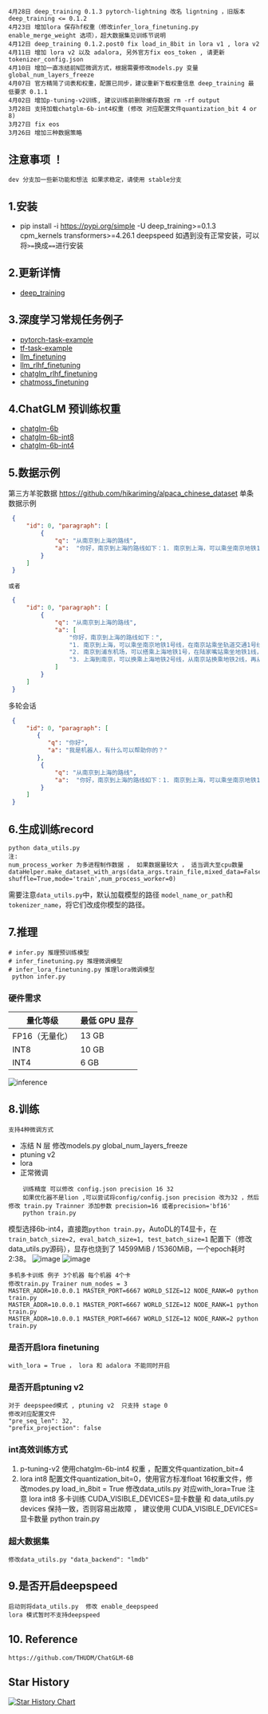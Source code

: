 ##  
    4月28日 deep_training 0.1.3 pytorch-lightning 改名 ligntning ，旧版本 deep_training <= 0.1.2
    4月23日 增加lora 保存hf权重（修改infer_lora_finetuning.py enable_merge_weight 选项），超大数据集见训练节说明
    4月12日 deep_training 0.1.2.post0 fix load_in_8bit in lora v1 , lora v2
    4月11日 增加 lora v2 以及 adalora, 另外官方fix eos_token , 请更新tokenizer_config.json
    4月10日 增加一直冻结前N层微调方式，根据需要修改models.py 变量 global_num_layers_freeze
    4月07日 官方精简了词表和权重，配置已同步，建议重新下载权重信息 deep_training 最低要求 0.1.1
    4月02日 增加p-tuning-v2训练, 建议训练前删除缓存数据 rm -rf output
    3月28日 支持加载chatglm-6b-int4权重 (修改 对应配置文件quantization_bit 4 or 8)
    3月27日 fix eos
    3月26日 增加三种数据策略

## 注意事项 ！
    dev 分支加一些新功能和想法 如果求稳定，请使用 stable分支
    

## 1.安装
  - pip install -i https://pypi.org/simple -U deep_training>=0.1.3 cpm_kernels transformers>=4.26.1 deepspeed
如遇到没有正常安装，可以将`>=`换成`==`进行安装

## 2.更新详情
- [deep_training](https://github.com/ssbuild/deep_training)

## 3.深度学习常规任务例子

- [pytorch-task-example](https://github.com/ssbuild/pytorch-task-example)
- [tf-task-example](https://github.com/ssbuild/tf-task-example)
- [llm_finetuning](https://github.com/ssbuild/llm_finetuning)
- [llm_rlhf_finetuning](https://github.com/ssbuild/llm_rlhf_finetuning)
- [chatglm_rlhf_finetuning](https://github.com/ssbuild/chatglm_rlhf_finetuning)
- [chatmoss_finetuning](https://github.com/ssbuild/chatmoss_finetuning)



## 4.ChatGLM 预训练权重

- [chatglm-6b](https://huggingface.co/THUDM/chatglm-6b)
- [chatglm-6b-int8](https://huggingface.co/THUDM/chatglm-6b-int8)
- [chatglm-6b-int4](https://huggingface.co/THUDM/chatglm-6b-int4)
    




## 5.数据示例
   第三方羊驼数据 https://github.com/hikariming/alpaca_chinese_dataset
    单条数据示例
```json
 {
     "id": 0, "paragraph": [
         {
             "q": "从南京到上海的路线",
             "a":  "你好，南京到上海的路线如下：1. 南京到上海，可以乘坐南京地铁1号线，在南京站乘坐轨道交通1号线。2. 南京到浦东机场，可以搭乘上海地铁1号，在陆家嘴站乘坐地铁1线，在浦东国际机场站乘坐机场快线，前往上海浦东国际机场。3. 上海到南京，可以换乘上海地铁2号线，从南京站换乘地铁2线，再从南京南站换乘地铁1路，然后到达上海站"
         }
     ]
 }
```
    或者
```json
 {
     "id": 0, "paragraph": [
         {
             "q": "从南京到上海的路线",
             "a": [
                 "你好，南京到上海的路线如下：",
                 "1. 南京到上海，可以乘坐南京地铁1号线，在南京站乘坐轨道交通1号线。",
                 "2. 南京到浦东机场，可以搭乘上海地铁1号，在陆家嘴站乘坐地铁1线，在浦东国际机场站乘坐机场快线，前往上海浦东国际机场。",
                 "3. 上海到南京，可以换乘上海地铁2号线，从南京站换乘地铁2线，再从南京南站换乘地铁1路，然后到达上海站"
             ]
         }
     ]
 }
```
   多轮会话
```json
 {
     "id": 0, "paragraph": [
        {
           "q": "你好",
           "a": "我是机器人，有什么可以帮助你的？"
        },
         {
             "q": "从南京到上海的路线",
             "a":  "你好，南京到上海的路线如下：1. 南京到上海，可以乘坐南京地铁1号线，在南京站乘坐轨道交通1号线。2. 南京到浦东机场，可以搭乘上海地铁1号，在陆家嘴站乘坐地铁1线，在浦东国际机场站乘坐机场快线，前往上海浦东国际机场。3. 上海到南京，可以换乘上海地铁2号线，从南京站换乘地铁2线，再从南京南站换乘地铁1路，然后到达上海站"
         }
     ]
 }

```



## 6.生成训练record
    python data_utils.py
    注:
    num_process_worker 为多进程制作数据 ， 如果数据量较大 ， 适当调大至cpu数量
    dataHelper.make_dataset_with_args(data_args.train_file,mixed_data=False, shuffle=True,mode='train',num_process_worker=0)

需要注意`data_utils.py`中，默认加载模型的路径 `model_name_or_path`和`tokenizer_name`，将它们改成你模型的路径。

## 7.推理
    # infer.py 推理预训练模型
    # infer_finetuning.py 推理微调模型
    # infer_lora_finetuning.py 推理lora微调模型
     python infer.py

### 硬件需求

| **量化等级**    | **最低 GPU 显存** |
| -------------- | ----------------- |
| FP16（无量化）   | 13 GB             |
| INT8           | 10 GB              |
| INT4           | 6 GB               |

   

![inference](1.png)

## 8.训练
    支持4种微调方式 
- 冻结 N 层 修改models.py global_num_layers_freeze   
- ptuning v2    
- lora
- 正常微调
```text
    训练精度 可以修改 config.json precision 16 32
    如果优化器不是lion ,可以尝试将config/config.json precision 改为32 ，然后修改 train.py Trainner 添加参数 precision=16 或者precision='bf16'
    python train.py
```

模型选择6b-int4，直接跑`python train.py`，AutoDL的T4显卡，在`train_batch_size=2, eval_batch_size=1, test_batch_size=1` 配置下（修改data_utils.py源码），显存也烧到了 14599MiB / 15360MiB，一个epoch耗时2:38。
![image](https://user-images.githubusercontent.com/40910637/236398765-85350fc2-9b31-4ed8-8fca-b8be19c45481.png)
![image](https://user-images.githubusercontent.com/40910637/236399073-4702e006-4e9a-4315-8d18-6f7fc13d9b24.png)




```text
多机多卡训练 例子 3个机器 每个机器 4个卡
修改train.py Trainer num_nodes = 3
MASTER_ADDR=10.0.0.1 MASTER_PORT=6667 WORLD_SIZE=12 NODE_RANK=0 python train.py 
MASTER_ADDR=10.0.0.1 MASTER_PORT=6667 WORLD_SIZE=12 NODE_RANK=1 python train.py 
MASTER_ADDR=10.0.0.1 MASTER_PORT=6667 WORLD_SIZE=12 NODE_RANK=2 python train.py 
```


### 是否开启lora finetuning
    with_lora = True ， lora 和 adalora 不能同时开启

### 是否开启ptuning v2
    对于 deepspeed模式 , ptuning v2  只支持 stage 0
    修改对应配置文件
    "pre_seq_len": 32,
    "prefix_projection": false
### int高效训练方式
   1. p-tuning-v2   使用chatglm-6b-int4 权重 ，配置文件quantization_bit=4
   2. lora int8     配置文件quantization_bit=0，使用官方标准float 16权重文件，修改modes.py load_in_8bit = True 
修改data_utils.py 对应with_lora=True 
   注意 lora int8 多卡训练  CUDA_VISIBLE_DEVICES=显卡数量 和 data_utils.py devices 保持一致，否则容易出故障 ， 建议使用 CUDA_VISIBLE_DEVICES=显卡数量 python train.py

### 超大数据集
    修改data_utils.py "data_backend": "lmdb" 

## 9.是否开启deepspeed
    启动则将data_utils.py  修改 enable_deepspeed 
    lora 模式暂时不支持deepspeed


## 10. Reference
    https://github.com/THUDM/ChatGLM-6B

## Star History

[![Star History Chart](https://api.star-history.com/svg?repos=ssbuild/chatglm_finetuning&type=Date)](https://star-history.com/#ssbuild/chatglm_finetuning&Date)

